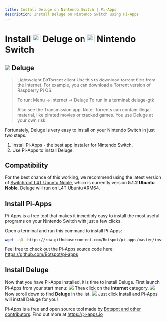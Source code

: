 ```yaml
---
title: Install Deluge on Nintendo Switch | Pi-Apps
description: Install Deluge on Nintendo Switch using Pi-Apps
---
```

<div class="simple-install-content content">

# Install <img src="/img/app-icons/Deluge/icon-64.png" height=24> Deluge on <img src=/img/other-icons/switch-icon.svg height=24> Nintendo Switch

## <img src="/img/app-icons/Deluge/icon-64.png"> Deluge
> Lightweight BitTorrent client
> Use this to download torrent files from the Internet. For example, you can download a Torrent version of Raspberry Pi OS.
> 
> To run: Menu -> Internet -> Deluge
> To run in a terminal: deluge-gtk
> 
> Also see the Transmission app.
> Note: Torrents can contain illegal material, like pirated movies or cracked games. You use Deluge at your own risk.

Fortunately, Deluge is very easy to install on your Nintendo Switch in just two steps.
1. Install Pi-Apps - the best app installer for Nintendo Switch.
2. Use Pi-Apps to install Deluge.
</div>
<div class="simple-install-content content">

## Compatibility
For the best chance of this working, we recommend using the latest version of [Switchroot L4T Ubuntu Noble](https://wiki.switchroot.org/wiki/linux/l4t-ubuntu-noble-installation-guide), which is currently version **5.1.2 Ubuntu Noble**.
Deluge will run on L4T Ubuntu ARM64.
</div>
<div class="simple-install-content content">

## Install Pi-Apps

Pi-Apps is a free tool that makes it incredibly easy to install the most useful programs on your Nintendo Switch with just a few clicks.

Open a terminal and run this command to install Pi-Apps:
```bash
wget -qO- https://raw.githubusercontent.com/Botspot/pi-apps/master/install | bash
```
Feel free to check out the Pi-Apps source code here: https://github.com/Botspot/pi-apps
</div>
<div class="simple-install-content content">

## Install Deluge

Now that you have Pi-Apps installed, it is time to install Deluge.
First launch Pi-Apps from your start menu:
<img src="/img/start-menu.png">
Then click on the <b>Internet</b> category.
<img src="/img/category-selections/Internet.png">
Now scroll down to find <b>Deluge</b> in the list.
<img src="/img/app-icons/Deluge/app-selection.png">
Just click Install and Pi-Apps will install Deluge for you!
</div>
<div class="simple-install-content content">

Pi-Apps is a free and open source tool made by [Botspot and other contributors](/about/#contributors). Find out more at https://pi-apps.io
</div>
